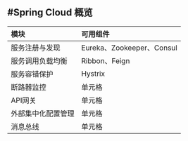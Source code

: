 #Spring Cloud 概览
-----------------------
|  模块   | 可用组件  |
|  :----  | :----  |
| 服务注册与发现  | Eureka、Zookeeper、Consul |
| 服务调用负载均衡  | Ribbon、Feign |
| 服务容错保护  | Hystrix |
| 断路器监控  | 单元格 |
| API网关  | 单元格 |
| 外部集中化配置管理  | 单元格 |
| 消息总线  | 单元格 |